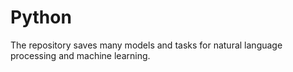 # Python

The repository saves many models and tasks for natural language processing and machine learning.
